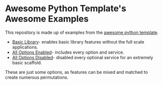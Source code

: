 # Awesome Python Template's Awesome Examples

This repository is made up of examples from the [awesome python template](https://github.com/tedivm/tedivms_awesome_python_template).


- [Basic Library](./library)- enables basic library features without the full scale applications.
- [All Options Enabled](./full)- includes every option and service.
- [All Options Disabled](./bare)- disabled every optional service for an extremely basic scaffold.

These are just some options, as features can be mixed and matched to create numerous permutations.
